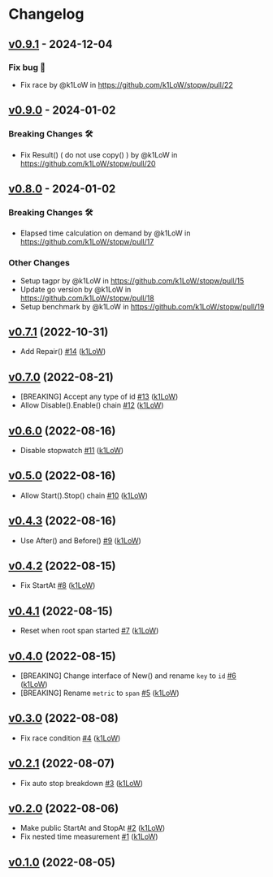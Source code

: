 # Changelog

## [v0.9.1](https://github.com/k1LoW/stopw/compare/v0.9.0...v0.9.1) - 2024-12-04
### Fix bug 🐛
- Fix race by @k1LoW in https://github.com/k1LoW/stopw/pull/22

## [v0.9.0](https://github.com/k1LoW/stopw/compare/v0.8.0...v0.9.0) - 2024-01-02
### Breaking Changes 🛠
- Fix Result() ( do not use copy() ) by @k1LoW in https://github.com/k1LoW/stopw/pull/20

## [v0.8.0](https://github.com/k1LoW/stopw/compare/v0.7.1...v0.8.0) - 2024-01-02
### Breaking Changes 🛠
- Elapsed time calculation on demand by @k1LoW in https://github.com/k1LoW/stopw/pull/17
### Other Changes
- Setup tagpr by @k1LoW in https://github.com/k1LoW/stopw/pull/15
- Update go version by @k1LoW in https://github.com/k1LoW/stopw/pull/18
- Setup benchmark by @k1LoW in https://github.com/k1LoW/stopw/pull/19

## [v0.7.1](https://github.com/k1LoW/stopw/compare/v0.7.0...v0.7.1) (2022-10-31)

* Add Repair() [#14](https://github.com/k1LoW/stopw/pull/14) ([k1LoW](https://github.com/k1LoW))

## [v0.7.0](https://github.com/k1LoW/stopw/compare/v0.6.0...v0.7.0) (2022-08-21)

* [BREAKING] Accept any type of id [#13](https://github.com/k1LoW/stopw/pull/13) ([k1LoW](https://github.com/k1LoW))
* Allow Disable().Enable() chain [#12](https://github.com/k1LoW/stopw/pull/12) ([k1LoW](https://github.com/k1LoW))

## [v0.6.0](https://github.com/k1LoW/stopw/compare/v0.5.0...v0.6.0) (2022-08-16)

* Disable stopwatch [#11](https://github.com/k1LoW/stopw/pull/11) ([k1LoW](https://github.com/k1LoW))

## [v0.5.0](https://github.com/k1LoW/stopw/compare/v0.4.3...v0.5.0) (2022-08-16)

* Allow Start().Stop() chain [#10](https://github.com/k1LoW/stopw/pull/10) ([k1LoW](https://github.com/k1LoW))

## [v0.4.3](https://github.com/k1LoW/stopw/compare/v0.4.2...v0.4.3) (2022-08-16)

* Use After() and Before() [#9](https://github.com/k1LoW/stopw/pull/9) ([k1LoW](https://github.com/k1LoW))

## [v0.4.2](https://github.com/k1LoW/stopw/compare/v0.4.1...v0.4.2) (2022-08-15)

* Fix StartAt [#8](https://github.com/k1LoW/stopw/pull/8) ([k1LoW](https://github.com/k1LoW))

## [v0.4.1](https://github.com/k1LoW/stopw/compare/v0.4.0...v0.4.1) (2022-08-15)

* Reset when root span started [#7](https://github.com/k1LoW/stopw/pull/7) ([k1LoW](https://github.com/k1LoW))

## [v0.4.0](https://github.com/k1LoW/stopw/compare/v0.3.0...v0.4.0) (2022-08-15)

* [BREAKING] Change interface of New() and rename `key` to `id` [#6](https://github.com/k1LoW/stopw/pull/6) ([k1LoW](https://github.com/k1LoW))
* [BREAKING] Rename `metric` to `span` [#5](https://github.com/k1LoW/stopw/pull/5) ([k1LoW](https://github.com/k1LoW))

## [v0.3.0](https://github.com/k1LoW/stopw/compare/v0.2.1...v0.3.0) (2022-08-08)

* Fix race condition [#4](https://github.com/k1LoW/stopw/pull/4) ([k1LoW](https://github.com/k1LoW))

## [v0.2.1](https://github.com/k1LoW/stopw/compare/v0.2.0...v0.2.1) (2022-08-07)

* Fix auto stop breakdown [#3](https://github.com/k1LoW/stopw/pull/3) ([k1LoW](https://github.com/k1LoW))

## [v0.2.0](https://github.com/k1LoW/stopw/compare/v0.1.0...v0.2.0) (2022-08-06)

* Make public StartAt and StopAt [#2](https://github.com/k1LoW/stopw/pull/2) ([k1LoW](https://github.com/k1LoW))
* Fix nested  time measurement [#1](https://github.com/k1LoW/stopw/pull/1) ([k1LoW](https://github.com/k1LoW))

## [v0.1.0](https://github.com/k1LoW/stopw/compare/101cf828c66e...v0.1.0) (2022-08-05)
